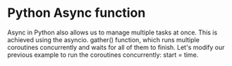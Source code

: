 # Python Async function

Async in Python also allows us to manage multiple tasks at once. This is achieved using the asyncio. gather() function, which runs multiple coroutines concurrently and waits for all of them to finish. Let's modify our previous example to run the coroutines concurrently: start = time.
